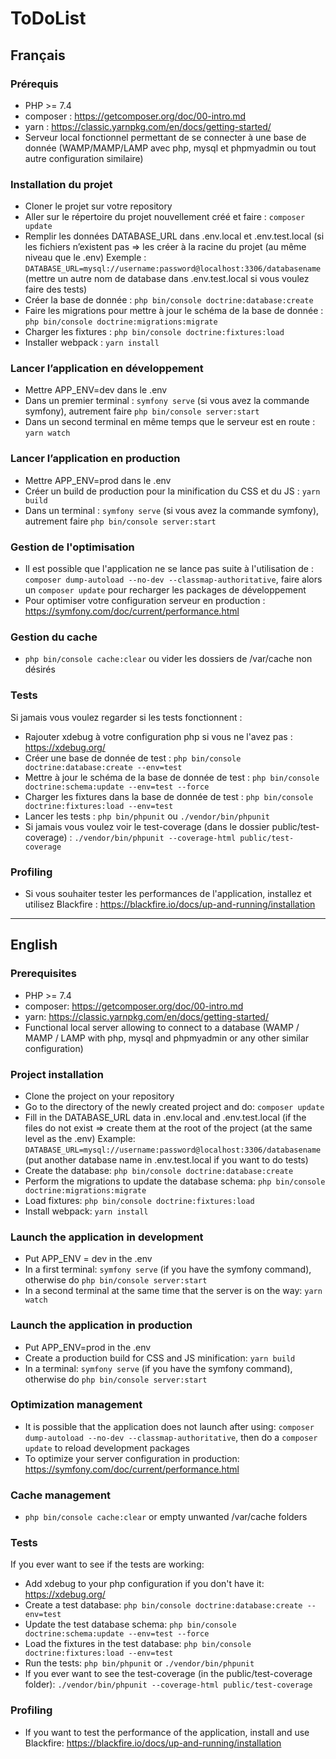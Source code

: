# ToDoList

## Français

### Prérequis
- PHP >= 7.4
- composer : https://getcomposer.org/doc/00-intro.md
- yarn : https://classic.yarnpkg.com/en/docs/getting-started/
- Serveur local fonctionnel permettant de se connecter à une base de donnée (WAMP/MAMP/LAMP avec php, mysql et phpmyadmin ou tout autre configuration similaire)

### Installation du projet
- Cloner le projet sur votre repository
- Aller sur le répertoire du projet nouvellement créé et faire : ```composer update```
- Remplir les données DATABASE_URL dans .env.local et .env.test.local (si les fichiers n’existent pas => les créer à la racine du projet (au même niveau que le .env)
    Exemple : ```DATABASE_URL=mysql://username:password@localhost:3306/databasename``` (mettre un autre nom de database dans .env.test.local si vous voulez faire des tests)
- Créer la base de donnée : ```php bin/console doctrine:database:create```
- Faire les migrations pour mettre à jour le schéma de la base de donnée : ```php bin/console doctrine:migrations:migrate```
- Charger les fixtures : ```php bin/console doctrine:fixtures:load```
- Installer webpack : ```yarn install```

### Lancer l’application en développement
- Mettre APP_ENV=dev dans le .env
- Dans un premier terminal : ```symfony serve``` (si vous avez la commande symfony), autrement faire ```php bin/console server:start```
- Dans un second terminal en même temps que le serveur est en route : ```yarn watch```

### Lancer l’application en production
- Mettre APP_ENV=prod dans le .env
- Créer un build de production pour la minification du CSS et du JS : ```yarn build```
- Dans un terminal : ```symfony serve``` (si vous avez la commande symfony), autrement faire ```php bin/console server:start```

### Gestion de l'optimisation
- Il est possible que l'application ne se lance pas suite à l'utilisation de : ```composer dump-autoload --no-dev --classmap-authoritative```, faire alors un ```composer update``` pour recharger les packages de développement
- Pour optimiser votre configuration serveur en production : https://symfony.com/doc/current/performance.html

### Gestion du cache
- ```php bin/console cache:clear``` ou vider les dossiers de /var/cache non désirés

### Tests
Si jamais vous voulez regarder si les tests fonctionnent :
- Rajouter xdebug à votre configuration php si vous ne l'avez pas : https://xdebug.org/
- Créer une base de donnée de test : ```php bin/console doctrine:database:create --env=test```
- Mettre à jour le schéma de la base de donnée de test : ```php bin/console doctrine:schema:update --env=test --force```
- Charger les fixtures dans la base de donnée de test : ```php bin/console doctrine:fixtures:load --env=test```
- Lancer les tests : ```php bin/phpunit``` ou ```./vendor/bin/phpunit```
- Si jamais vous voulez voir le test-coverage (dans le dossier public/test-coverage) : ```./vendor/bin/phpunit --coverage-html public/test-coverage```

### Profiling
- Si vous souhaiter tester les performances de l'application, installez et utilisez Blackfire : https://blackfire.io/docs/up-and-running/installation

--------------------------------------------------------------------------------------

## English

### Prerequisites
- PHP >= 7.4
- composer: https://getcomposer.org/doc/00-intro.md
- yarn: https://classic.yarnpkg.com/en/docs/getting-started/
- Functional local server allowing to connect to a database (WAMP / MAMP / LAMP with php, mysql and phpmyadmin or any other similar configuration)

### Project installation
- Clone the project on your repository
- Go to the directory of the newly created project and do: ```composer update```
- Fill in the DATABASE_URL data in .env.local and .env.test.local (if the files do not exist => create them at the root of the project (at the same level as the .env)
    Example: ```DATABASE_URL=mysql://username:password@localhost:3306/databasename``` (put another database name in .env.test.local if you want to do tests)
- Create the database: ```php bin/console doctrine:database:create```
- Perform the migrations to update the database schema: ```php bin/console doctrine:migrations:migrate```
- Load fixtures: ```php bin/console doctrine:fixtures:load```
- Install webpack: ```yarn install```

### Launch the application in development
- Put APP_ENV = dev in the .env
- In a first terminal: ```symfony serve``` (if you have the symfony command), otherwise do ```php bin/console server:start```
- In a second terminal at the same time that the server is on the way: ```yarn watch```

### Launch the application in production
- Put APP_ENV=prod in the .env
- Create a production build for CSS and JS minification: ```yarn build```
- In a terminal: ```symfony serve``` (if you have the symfony command), otherwise do ```php bin/console server:start```

### Optimization management
- It is possible that the application does not launch after using: ```composer dump-autoload --no-dev --classmap-authoritative```, then do a ```composer update``` to reload development packages
- To optimize your server configuration in production: https://symfony.com/doc/current/performance.html

### Cache management
- ```php bin/console cache:clear``` or empty unwanted /var/cache folders

### Tests
If you ever want to see if the tests are working:
- Add xdebug to your php configuration if you don't have it: https://xdebug.org/
- Create a test database: ```php bin/console doctrine:database:create --env=test```
- Update the test database schema: ```php bin/console doctrine:schema:update --env=test --force```
- Load the fixtures in the test database: ```php bin/console doctrine:fixtures:load --env=test```
- Run the tests: ```php bin/phpunit``` or ```./vendor/bin/phpunit```
- If you ever want to see the test-coverage (in the public/test-coverage folder): ```./vendor/bin/phpunit --coverage-html public/test-coverage```

### Profiling
- If you want to test the performance of the application, install and use Blackfire: https://blackfire.io/docs/up-and-running/installation